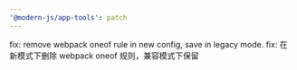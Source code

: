 ```yaml
---
'@modern-js/app-tools': patch
---
```


fix: remove webpack oneof rule in new config, save in legacy mode.
fix: 在新模式下删除 webpack oneof 规则，兼容模式下保留
